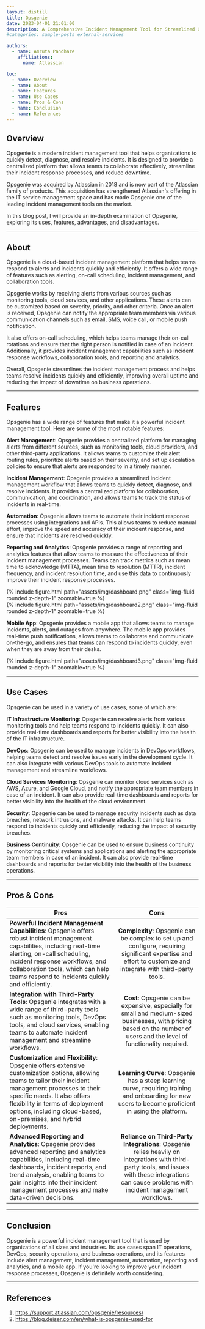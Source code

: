 ```yaml
---
layout: distill
title: Opsgenie
date: 2023-04-01 21:01:00
description: A Comprehensive Incident Management Tool for Streamlined Operations
#categories: sample-posts external-services

authors:
  - name: Amruta Pandhare
    affiliations:
      name: Atlassian

toc:
  - name: Overview
  - name: About
  - name: Features
  - name: Use Cases
  - name: Pros & Cons
  - name: Conclusion
  - name: References
---
```

## Overview

Opsgenie is a modern incident management tool that helps organizations to quickly detect, diagnose, and resolve incidents. It is designed to provide a centralized platform that allows teams to collaborate effectively, streamline their incident response processes, and reduce downtime. 

Opsgenie was acquired by Atlassian in 2018 and is now part of the Atlassian family of products. This acquisition has strengthened Atlassian's offering in the IT service management space and has made Opsgenie one of the leading incident management tools on the market. 

In this blog post, I will provide an in-depth examination of Opsgenie, exploring its uses, features, advantages, and disadvantages. 

***
## About

Opsgenie is a cloud-based incident management platform that helps teams respond to alerts and incidents quickly and efficiently. It offers a wide range of features such as alerting, on-call scheduling, incident management, and collaboration tools. 

Opsgenie works by receiving alerts from various sources such as monitoring tools, cloud services, and other applications. These alerts can be customized based on severity, priority, and other criteria. Once an alert is received, Opsgenie can notify the appropriate team members via various communication channels such as email, SMS, voice call, or mobile push notification. 

It also offers on-call scheduling, which helps teams manage their on-call rotations and ensure that the right person is notified in case of an incident. Additionally, it provides incident management capabilities such as incident response workflows, collaboration tools, and reporting and analytics. 

Overall, Opsgenie streamlines the incident management process and helps teams resolve incidents quickly and efficiently, improving overall uptime and reducing the impact of downtime on business operations. 

***
## Features

Opsgenie has a wide range of features that make it a powerful incident management tool. Here are some of the most notable features: 

**Alert Management**: Opsgenie provides a centralized platform for managing alerts from different sources, such as monitoring tools, cloud providers, and other third-party applications. It allows teams to customize their alert routing rules, prioritize alerts based on their severity, and set up escalation policies to ensure that alerts are responded to in a timely manner. 

**Incident Management**: Opsgenie provides a streamlined incident management workflow that allows teams to quickly detect, diagnose, and resolve incidents. It provides a centralized platform for collaboration, communication, and coordination, and allows teams to track the status of incidents in real-time. 

**Automation**: Opsgenie allows teams to automate their incident response processes using integrations and APIs. This allows teams to reduce manual effort, improve the speed and accuracy of their incident response, and ensure that incidents are resolved quickly. 

**Reporting and Analytics**: Opsgenie provides a range of reporting and analytics features that allow teams to measure the effectiveness of their incident management processes. Teams can track metrics such as mean time to acknowledge (MTTA), mean time to resolution (MTTR), incident frequency, and incident resolution time, and use this data to continuously improve their incident response processes. 

<div class="row mt-3">
    <div class="col-sm mt-3 mt-md-0">
        {% include figure.html path="assets/img/dashboard.png" class="img-fluid rounded z-depth-1" zoomable=true %}
    </div>
    <div class="col-sm mt-3 mt-md-0">
        {% include figure.html path="assets/img/dashboard2.png" class="img-fluid rounded z-depth-1" zoomable=true %}
    </div>
</div>

**Mobile App**: Opsgenie provides a mobile app that allows teams to manage incidents, alerts, and outages from anywhere. The mobile app provides real-time push notifications, allows teams to collaborate and communicate on-the-go, and ensures that teams can respond to incidents quickly, even when they are away from their desks. 

<div class="row mt-3">
    <div class="col-sm mt-3 mt-md-0">
        {% include figure.html path="assets/img/dashboard3.png" class="img-fluid rounded z-depth-1" zoomable=true %}
    </div>
</div>

***
## Use Cases

Opsgenie can be used in a variety of use cases, some of which are: 

**IT Infrastructure Monitoring**: Opsgenie can receive alerts from various monitoring tools and help teams respond to incidents quickly. It can also provide real-time dashboards and reports for better visibility into the health of the IT infrastructure. 

**DevOps**: Opsgenie can be used to manage incidents in DevOps workflows, helping teams detect and resolve issues early in the development cycle. It can also integrate with various DevOps tools to automate incident management and streamline workflows. 

**Cloud Services Monitoring**: Opsgenie can monitor cloud services such as AWS, Azure, and Google Cloud, and notify the appropriate team members in case of an incident. It can also provide real-time dashboards and reports for better visibility into the health of the cloud environment. 

**Security**: Opsgenie can be used to manage security incidents such as data breaches, network intrusions, and malware attacks. It can help teams respond to incidents quickly and efficiently, reducing the impact of security breaches. 

**Business Continuity**: Opsgenie can be used to ensure business continuity by monitoring critical systems and applications and alerting the appropriate team members in case of an incident. It can also provide real-time dashboards and reports for better visibility into the health of the business operations. 

***
## Pros & Cons

| Pros | Cons |
| ------------- |:-------------:|
| **Powerful Incident Management Capabilities**: Opsgenie offers robust incident management capabilities, including real-time alerting, on-call scheduling, incident response workflows, and collaboration tools, which can help teams respond to incidents quickly and efficiently.    | **Complexity**: Opsgenie can be complex to set up and configure, requiring significant expertise and effort to customize and integrate with third-party tools. |
| **Integration with Third-Party Tools**: Opsgenie integrates with a wide range of third-party tools such as monitoring tools, DevOps tools, and cloud services, enabling teams to automate incident management and streamline workflows.   | **Cost**: Opsgenie can be expensive, especially for small and medium-sized businesses, with pricing based on the number of users and the level of functionality required.      |
| **Customization and Flexibility**: Opsgenie offers extensive customization options, allowing teams to tailor their incident management processes to their specific needs. It also offers flexibility in terms of deployment options, including cloud-based, on-premises, and hybrid deployments.  | **Learning Curve**: Opsgenie has a steep learning curve, requiring training and onboarding for new users to become proficient in using the platform.     |
| **Advanced Reporting and Analytics**: Opsgenie provides advanced reporting and analytics capabilities, including real-time dashboards, incident reports, and trend analysis, enabling teams to gain insights into their incident management processes and make data-driven decisions.  | **Reliance on Third-Party Integrations**: Opsgenie relies heavily on integrations with third-party tools, and issues with these integrations can cause problems with incident management workflows.     |

***
## Conclusion

Opsgenie is a powerful incident management tool that is used by organizations of all sizes and industries. Its use cases span IT operations, DevOps, security operations, and business operations, and its features include alert management, incident management, automation, reporting and analytics, and a mobile app. If you're looking to improve your incident response processes, Opsgenie is definitely worth considering. 

***
## References

1. <https://support.atlassian.com/opsgenie/resources/>
2. <https://blog.deiser.com/en/what-is-opsgenie-used-for>
